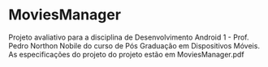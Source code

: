 # MoviesManager
Projeto avaliativo para a disciplina de Desenvolvimento Android 1 - Prof. Pedro Northon Nobile do curso de Pós Graduação em Dispositivos Móveis. As especificações do projeto do projeto estão em MoviesManager.pdf